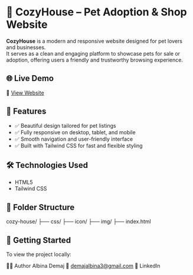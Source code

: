 # 🐾 CozyHouse – Pet Adoption & Shop Website

**CozyHouse** is a modern and responsive website designed for pet lovers and businesses.  
It serves as a clean and engaging platform to showcase pets for sale or adoption, offering users a friendly and trustworthy browsing experience.

## 🌐 Live Demo

🔗 [View Website](https://albinademaj.github.io/CozyHouse/)

## 📌 Features

- ✅ Beautiful design tailored for pet listings
- ✅ Fully responsive on desktop, tablet, and mobile
- ✅ Smooth navigation and user-friendly interface
- ✅ Built with Tailwind CSS for fast and flexible styling

## 🛠️ Technologies Used

- HTML5  
- Tailwind CSS  

## 📁 Folder Structure

cozy-house/
├── css/
├── icon/
├── img/
├── index.html



## 🚀 Getting Started

To view the project locally:

👩‍💻 Author
Albina Demaj
📧 demajalbina3@gmail.com
🔗 LinkedIn
